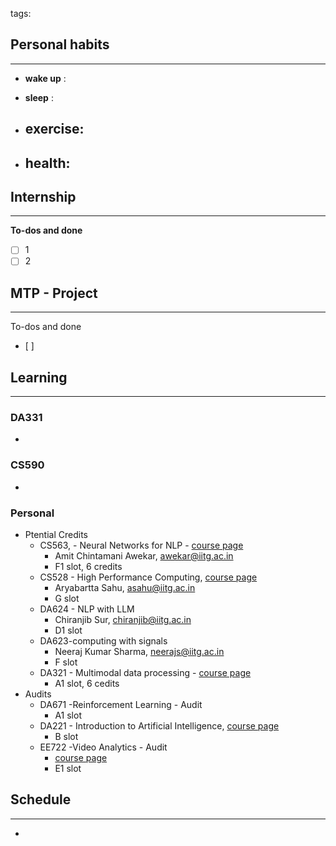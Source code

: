 tags: 
## Personal habits
--- 

- **wake up** :

- **sleep** :

-  **exercise**:
	- 

-  **health**: 
	- 



## Internship 
---
**To-dos and done**
- [ ] 1
- [ ] 2

## MTP - Project
--- 
To-dos and done
- [ ] 



## Learning
---
### DA331
- 

### CS590
- 

### Personal
- Ptential Credits
	- CS563, - Neural Networks for NLP - [course page](https://www.iitg.ac.in/cse/course-list.php?id=CS563)
		- Amit Chintamani Awekar, awekar@iitg.ac.in
		- F1 slot, 6 credits
	- CS528 - High Performance Computing, [course page](https://www.iitg.ac.in/cse/course-list.php?id=CS528)
		- Aryabartta Sahu, asahu@iitg.ac.in
		- G slot
	- DA624 - NLP with LLM
		- Chiranjib Sur, chiranjib@iitg.ac.in
		- D1 slot
	- DA623-computing with signals
		- Neeraj Kumar Sharma, neerajs@iitg.ac.in
		- F slot
	- DA321  - Multimodal data processing - [course page](https://www.iitg.ac.in/dsai/dsai_sixth_sem_btech.html#DA323)
		- A1 slot, 6 cedits
- Audits
	- DA671  -Reinforcement Learning - Audit
		- A1 slot
	- DA221 - Introduction to Artificial Intelligence, [course page](https://www.iitg.ac.in/dsai/dsai_fourth_sem_btech.html#DA221)
		- B slot
	- EE722  -Video Analytics - Audit
		- [course page](https://www.iitg.ac.in/eee/electsyl.html)
		- E1 slot
## Schedule
---
- 